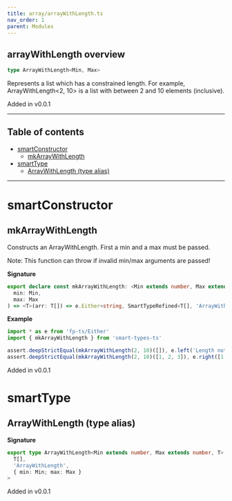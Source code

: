 ```yaml
---
title: array/arrayWithLength.ts
nav_order: 1
parent: Modules
---
```


## arrayWithLength overview

```ts
type ArrayWithLength<Min, Max>
```

Represents a list which has a constrained length. For example, ArrayWithLength<2, 10> is
a list with between 2 and 10 elements (inclusive).

Added in v0.0.1

---

<h2 class="text-delta">Table of contents</h2>

- [smartConstructor](#smartconstructor)
  - [mkArrayWithLength](#mkarraywithlength)
- [smartType](#smarttype)
  - [ArrayWithLength (type alias)](#arraywithlength-type-alias)

---

# smartConstructor

## mkArrayWithLength

Constructs an ArrayWithLength. First a min and a max must be passed.

Note: This function can throw if invalid min/max arguments are passed!

**Signature**

```ts
export declare const mkArrayWithLength: <Min extends number, Max extends number>(
  min: Min,
  max: Max
) => <T>(arr: T[]) => e.Either<string, SmartTypeRefined<T[], 'ArrayWithLength', { min: Min; max: Max }>>
```

**Example**

```ts
import * as e from 'fp-ts/Either'
import { mkArrayWithLength } from 'smart-types-ts'

assert.deepStrictEqual(mkArrayWithLength(2, 10)([]), e.left('Length not between 2-10'))
assert.deepStrictEqual(mkArrayWithLength(2, 10)([1, 2, 3]), e.right([1, 2, 3]))
```

Added in v0.0.1

# smartType

## ArrayWithLength (type alias)

**Signature**

```ts
export type ArrayWithLength<Min extends number, Max extends number, T> = SmartTypeRefined<
  T[],
  'ArrayWithLength',
  { min: Min; max: Max }
>
```

Added in v0.0.1
